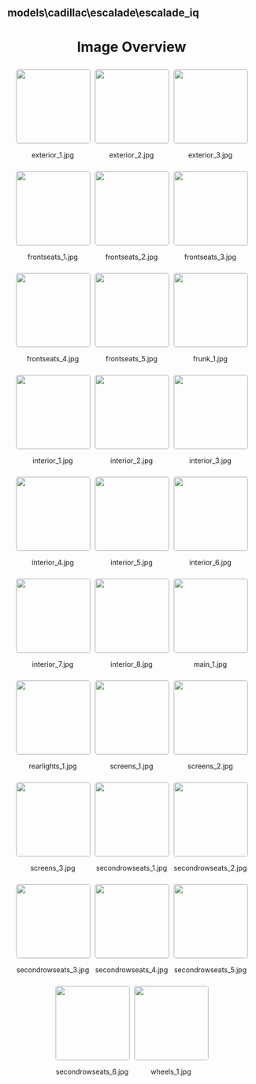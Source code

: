 ## models\cadillac\escalade\escalade_iq
<style>
    .image-gallery {
        display: flex;
        flex-wrap: wrap;
        gap: 10px;
        justify-content: center;
        padding: 10px;
    }
    .image-gallery img {
        width: 150px;
        height: auto;
        border: 1px solid #ddd;
        border-radius: 5px;
    }
    .image-gallery div {
        flex: 1 1 calc(33.333% - 20px); /* Three images per row on large screens */
        max-width: 150px;
        text-align: center;
    }
    @media (max-width: 768px) {
        .image-gallery div {
            flex: 1 1 calc(50% - 20px); /* Two images per row on medium screens */
        }
    }
    @media (max-width: 480px) {
        .image-gallery div {
            flex: 1 1 100%; /* One image per row on small screens */
        }
    }
</style>
<h1 style ="text-align: center;"> Image Overview </h1> <div class="image-gallery">
<div>
<img src="https://media.evkx.net/multimedia/models/cadillac/escalade/escalade_iq/exterior_1_st.jpg">
<p>exterior_1.jpg</p>
</div>
<div>
<img src="https://media.evkx.net/multimedia/models/cadillac/escalade/escalade_iq/exterior_2_st.jpg">
<p>exterior_2.jpg</p>
</div>
<div>
<img src="https://media.evkx.net/multimedia/models/cadillac/escalade/escalade_iq/exterior_3_st.jpg">
<p>exterior_3.jpg</p>
</div>
<div>
<img src="https://media.evkx.net/multimedia/models/cadillac/escalade/escalade_iq/frontseats_1_st.jpg">
<p>frontseats_1.jpg</p>
</div>
<div>
<img src="https://media.evkx.net/multimedia/models/cadillac/escalade/escalade_iq/frontseats_2_st.jpg">
<p>frontseats_2.jpg</p>
</div>
<div>
<img src="https://media.evkx.net/multimedia/models/cadillac/escalade/escalade_iq/frontseats_3_st.jpg">
<p>frontseats_3.jpg</p>
</div>
<div>
<img src="https://media.evkx.net/multimedia/models/cadillac/escalade/escalade_iq/frontseats_4_st.jpg">
<p>frontseats_4.jpg</p>
</div>
<div>
<img src="https://media.evkx.net/multimedia/models/cadillac/escalade/escalade_iq/frontseats_5_st.jpg">
<p>frontseats_5.jpg</p>
</div>
<div>
<img src="https://media.evkx.net/multimedia/models/cadillac/escalade/escalade_iq/frunk_1_st.jpg">
<p>frunk_1.jpg</p>
</div>
<div>
<img src="https://media.evkx.net/multimedia/models/cadillac/escalade/escalade_iq/interior_1_st.jpg">
<p>interior_1.jpg</p>
</div>
<div>
<img src="https://media.evkx.net/multimedia/models/cadillac/escalade/escalade_iq/interior_2_st.jpg">
<p>interior_2.jpg</p>
</div>
<div>
<img src="https://media.evkx.net/multimedia/models/cadillac/escalade/escalade_iq/interior_3_st.jpg">
<p>interior_3.jpg</p>
</div>
<div>
<img src="https://media.evkx.net/multimedia/models/cadillac/escalade/escalade_iq/interior_4_st.jpg">
<p>interior_4.jpg</p>
</div>
<div>
<img src="https://media.evkx.net/multimedia/models/cadillac/escalade/escalade_iq/interior_5_st.jpg">
<p>interior_5.jpg</p>
</div>
<div>
<img src="https://media.evkx.net/multimedia/models/cadillac/escalade/escalade_iq/interior_6_st.jpg">
<p>interior_6.jpg</p>
</div>
<div>
<img src="https://media.evkx.net/multimedia/models/cadillac/escalade/escalade_iq/interior_7_st.jpg">
<p>interior_7.jpg</p>
</div>
<div>
<img src="https://media.evkx.net/multimedia/models/cadillac/escalade/escalade_iq/interior_8_st.jpg">
<p>interior_8.jpg</p>
</div>
<div>
<img src="https://media.evkx.net/multimedia/models/cadillac/escalade/escalade_iq/main_1_st.jpg">
<p>main_1.jpg</p>
</div>
<div>
<img src="https://media.evkx.net/multimedia/models/cadillac/escalade/escalade_iq/rearlights_1_st.jpg">
<p>rearlights_1.jpg</p>
</div>
<div>
<img src="https://media.evkx.net/multimedia/models/cadillac/escalade/escalade_iq/screens_1_st.jpg">
<p>screens_1.jpg</p>
</div>
<div>
<img src="https://media.evkx.net/multimedia/models/cadillac/escalade/escalade_iq/screens_2_st.jpg">
<p>screens_2.jpg</p>
</div>
<div>
<img src="https://media.evkx.net/multimedia/models/cadillac/escalade/escalade_iq/screens_3_st.jpg">
<p>screens_3.jpg</p>
</div>
<div>
<img src="https://media.evkx.net/multimedia/models/cadillac/escalade/escalade_iq/secondrowseats_1_st.jpg">
<p>secondrowseats_1.jpg</p>
</div>
<div>
<img src="https://media.evkx.net/multimedia/models/cadillac/escalade/escalade_iq/secondrowseats_2_st.jpg">
<p>secondrowseats_2.jpg</p>
</div>
<div>
<img src="https://media.evkx.net/multimedia/models/cadillac/escalade/escalade_iq/secondrowseats_3_st.jpg">
<p>secondrowseats_3.jpg</p>
</div>
<div>
<img src="https://media.evkx.net/multimedia/models/cadillac/escalade/escalade_iq/secondrowseats_4_st.jpg">
<p>secondrowseats_4.jpg</p>
</div>
<div>
<img src="https://media.evkx.net/multimedia/models/cadillac/escalade/escalade_iq/secondrowseats_5_st.jpg">
<p>secondrowseats_5.jpg</p>
</div>
<div>
<img src="https://media.evkx.net/multimedia/models/cadillac/escalade/escalade_iq/secondrowseats_6_st.jpg">
<p>secondrowseats_6.jpg</p>
</div>
<div>
<img src="https://media.evkx.net/multimedia/models/cadillac/escalade/escalade_iq/wheels_1_st.jpg">
<p>wheels_1.jpg</p>
</div>
</div>
